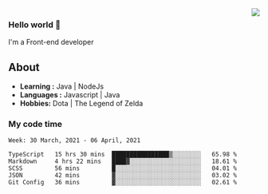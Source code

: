<img align='right' src="https://github-readme-stats.vercel.app/api?username=jumodada&show_icons=true&theme=vue">

### Hello world 👋

I'm a Front-end developer 
    
## About
-  **Learning :** Java | NodeJs
-  **Languages :** Javascript | Java
-  **Hobbies:** Dota | The Legend of Zelda

### My code time

<!--START_SECTION:waka-->
```text
Week: 30 March, 2021 - 06 April, 2021

TypeScript   15 hrs 30 mins  ████████████████▒░░░░░░░░   65.98 % 
Markdown     4 hrs 22 mins   ████▓░░░░░░░░░░░░░░░░░░░░   18.61 % 
SCSS         56 mins         █░░░░░░░░░░░░░░░░░░░░░░░░   04.01 % 
JSON         42 mins         ▓░░░░░░░░░░░░░░░░░░░░░░░░   03.02 % 
Git Config   36 mins         ▓░░░░░░░░░░░░░░░░░░░░░░░░   02.61 % 
```
<!--END_SECTION:waka-->
